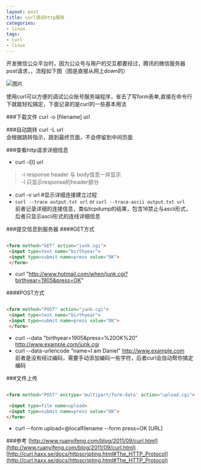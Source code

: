 ```yaml
---
layout: post
title: curl调试http服务
categories:
- linux	
tags:
- curl
- linux
---
```



开发微信公众平台时，因为公众号与用户的交互都要经过，腾讯的微信服务器post请求，，流程如下图（图是直接从网上down的）

![图片]({{site.IMG_PATH}}/weixin.jpg)

使用curl可以方便的调试公众账号服务端程序，省去了写form表单,直接在命令行下就能轻松搞定，下面记录的是curl的一些基本用法


###下载文件
curl -o [filename] url  

###自动跳转
curl -L url     
会根据跳转指示，跳到最终页面，不会停留到中间页面

###查看http请求详细信息
+ curl -i[I] url    
>-i response header 与 body信息一并显示   
-I 只显示response的header部分

+ curl -v url #显示详细连接建立过程
+ `curl --trace output.txt url` or `curl --trace-ascii output.txt url`    
前者记录详细的连接信息，类似tcpdump的结果，包含16禁止与ascii形式，后者只显示ascii形式的连线详细信息

###提交信息到服务器
####GET方式
```html

<form method="GET" action="junk.cgi">   
 <input type=text name="birthyear">   
 <input type=submit name=press value="OK">   
 </form>   

```

+ curl "http://www.hotmail.com/when/junk.cgi?birthyear=1905&press=OK" 


####POST方式

```html

<form method="POST" action="junk.cgi">   
 <input type=text name="birthyear">   
 <input type=submit name=press value="OK">   
 </form>   

```

+ curl --data "birthyear=1905&press=%20OK%20"  http://www.example.com/junk.cgi
+ curl --data-urlencode "name=I am Daniel" http://www.example.com     
前者是没有经过编码，需要手动添加编码一些字符，后者curl会自动帮你搞定编码   

###文件上传
```html

<form method="POST" enctype='multipart/form-data' action="upload.cgi">

 <input type=file name=upload>
 <input type=submit name=press value="OK">
</form>

```
+ curl --form upload=@localfilename --form press=OK [URL]

###参考
[http://www.ruanyifeng.com/blog/2011/09/curl.html](http://www.ruanyifeng.com/blog/2011/09/curl.html)   
[http://curl.haxx.se/docs/httpscripting.html#The_HTTP_Protocol](http://curl.haxx.se/docs/httpscripting.html#The_HTTP_Protocol)

